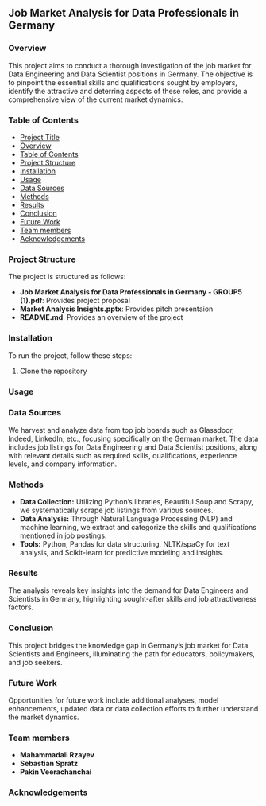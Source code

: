 ## Job Market Analysis for Data Professionals in Germany

### Overview
This project aims to conduct a thorough investigation of the job market for Data Engineering and Data Scientist positions in Germany. The objective is to pinpoint the essential skills and qualifications sought by employers, identify the attractive and deterring aspects of these roles, and provide a comprehensive view of the current market dynamics.

### Table of Contents
  - [Project Title](#project-title)
  - [Overview](#overview)
  - [Table of Contents](#table-of-contents)
  - [Project Structure](#project-structure)
  - [Installation](#installation)
  - [Usage](#usage)
  - [Data Sources](#data-sources)
  - [Methods](#methods)
  - [Results](#results)
  - [Conclusion](#conclusion)
  - [Future Work](#future-work)
  - [Team members](#team-members)
  - [Acknowledgements](#acknowledgements)

### Project Structure
The project is structured as follows:
- **Job Market Analysis for Data Professionals in Germany - GROUP5 (1).pdf**: Provides project proposal 
- **Market Analysis Insights.pptx**: Provides pitch presentaion
- **README.md**: Provides an overview of the project

### Installation
To run the project, follow these steps:
1. Clone the repository

### Usage

### Data Sources
We harvest and analyze data from top job boards such as Glassdoor, Indeed, LinkedIn, etc., focusing specifically on the German market. The data includes job listings for Data Engineering and Data Scientist positions, along with relevant details such as required skills, qualifications, experience levels, and company information.

### Methods
- **Data Collection:** Utilizing Python’s libraries, Beautiful Soup and Scrapy, we systematically scrape job listings from various sources.
- **Data Analysis:** Through Natural Language Processing (NLP) and machine learning, we extract and categorize the skills and qualifications mentioned in job postings.
- **Tools:** Python, Pandas for data structuring, NLTK/spaCy for text analysis, and Scikit-learn for predictive modeling and insights.

### Results
The analysis reveals key insights into the demand for Data Engineers and Scientists in Germany, highlighting sought-after skills and job attractiveness factors.

### Conclusion
This project bridges the knowledge gap in Germany’s job market for Data Scientists and Engineers, illuminating the path for educators, policymakers, and job seekers.

### Future Work
Opportunities for future work include additional analyses, model enhancements, updated data or data collection efforts to further understand the market dynamics.

### Team members
- **Mahammadali Rzayev**
- **Sebastian Spratz**
- **Pakin Veerachanchai**

### Acknowledgements
